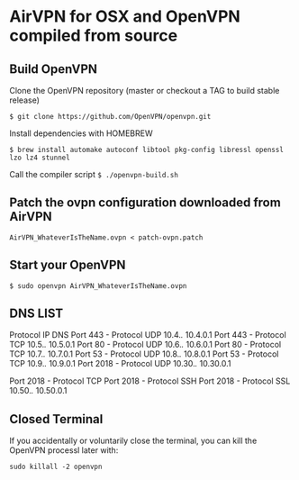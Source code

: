 AirVPN for OSX and OpenVPN compiled from source
===============================================

## Build OpenVPN
Clone the OpenVPN repository (master or checkout a TAG to build stable release)

`$ git clone https://github.com/OpenVPN/openvpn.git`

Install dependencies with HOMEBREW

`$ brew install automake autoconf libtool pkg-config libressl openssl lzo lz4 stunnel`

Call the compiler script `$ ./openvpn-build.sh`

## Patch the ovpn configuration downloaded from AirVPN

`AirVPN_WhateverIsTheName.ovpn < patch-ovpn.patch`

## Start your OpenVPN

`$ sudo openvpn AirVPN_WhateverIsTheName.ovpn`

## DNS LIST
Protocol                  IP        DNS
Port 443  - Protocol UDP	10.4.*.*	10.4.0.1
Port 443  - Protocol TCP	10.5.*.*	10.5.0.1
Port 80   - Protocol UDP	10.6.*.*	10.6.0.1
Port 80   - Protocol TCP	10.7.*.*	10.7.0.1
Port 53   - Protocol UDP	10.8.*.*	10.8.0.1
Port 53   - Protocol TCP	10.9.*.*	10.9.0.1
Port 2018 - Protocol UDP	10.30.*.*	10.30.0.1

Port 2018 - Protocol TCP
Port 2018 - Protocol SSH
Port 2018 - Protocol SSL	10.50.*.*	10.50.0.1

## Closed Terminal

If you accidentally or voluntarily close the terminal, you can kill the OpenVPN processl later with:

`sudo killall -2 openvpn`
